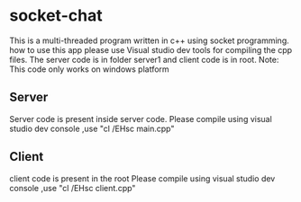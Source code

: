 # socket-chat
This is a multi-threaded program written in c++ using socket programming.
how to use this app
please use Visual studio dev tools for compiling the cpp files. The server code is in folder server1 and client code is in root.
Note: This code only works on windows platform

## Server
Server code is present inside server code.
Please compile using visual studio dev console ,use "cl /EHsc main.cpp"


## Client
client code is present in the root
Please compile using visual studio dev console ,use "cl /EHsc client.cpp"
